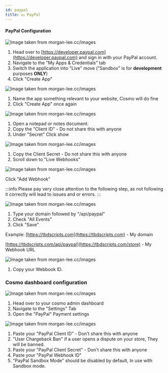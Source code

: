 ```yaml
---
id: paypal
title: 💵 PayPal
---
```


#### PayPal Configuration

![Image taken from morgan-lee.cc/images](https://cdn.morgan-lee.cc/storage/6v5rn)

1. Head over to [https://developer.paypal.com](https://developer.paypal.com) and sign in with your PayPal account.
2. Navigate to the "My Apps & Credentials" tab
3. Switch the application into "Live" move ("Sandbox" is for **development** purposes **ONLY**)
4. Click "Create App"

![Image taken from morgan-lee.cc/images](https://cdn.morgan-lee.cc/storage/6x3rq)

1. Name the app something relevant to your website, Cosmo will do fine
2. Click "Create App" once again

![Image taken from morgan-lee.cc/images](https://cdn.morgan-lee.cc/storage/6zkp8)

1. Open a notepad or notes document.
2. Copy the "Client ID" - Do not share this with anyone
3. Under "Secret" Click show

![Image taken from morgan-lee.cc/images](https://cdn.morgan-lee.cc/storage/70te3)

1. Copy the Client Secret - Do not share this with anyone
2. Scroll down to "Live Webhooks"

![Image taken from morgan-lee.cc/images](https://cdn.morgan-lee.cc/storage/72dao)

Click "Add Webhook"


:::info
Please pay very close attention to the following step, as not following it correctly will lead to issues and or errors.
:::

![Image taken from morgan-lee.cc/images](https://cdn.morgan-lee.cc/storage/74qnk)

1. Type your domain followed by "/api/paypal"
2. Check "All Events"
3. Click "Save"

Example: [https://tbdscripts.com](https://tbdscripts.com) - My domain

[https://tbdscripts.com/api/paypal](https://tbdscripts.com/store) - My Webhook URL



![Image taken from morgan-lee.cc/images](https://cdn.morgan-lee.cc/storage/75g1d)

1. Copy your Webbook ID.



### Cosmo dashboard configuration

![Image taken from morgan-lee.cc/images](https://cdn.morgan-lee.cc/storage/7qfbl)

1. Head over to your cosmo admin dashboard
2. Navigate to the "Settings" Tab&#x20;
3. Open the "PayPal" Payment settings



![Image taken from morgan-lee.cc/images](https://cdn.morgan-lee.cc/storage/7spoc)



1. Paste your "PayPal Client ID" - Don't share this with anyone
2. "User Chargeback Ban" if a user opens a dispute on your store, They will be banned.
3. Paste your "PayPal Client Secret" - Don't share this with anyone
4. Paste your "PayPal Webhook ID"
5. "PayPal Sandbox Mode" should be disabled by default, In use with Sandbox mode.
